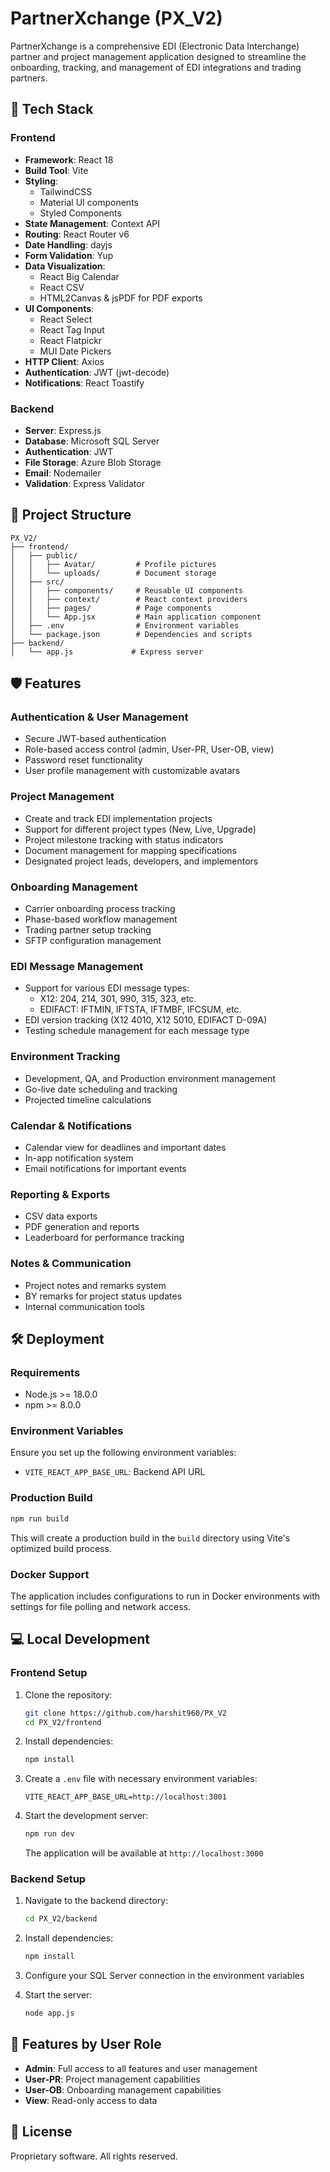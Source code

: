 # PartnerXchange (PX_V2)

PartnerXchange is a comprehensive EDI (Electronic Data Interchange) partner and project management application designed to streamline the onboarding, tracking, and management of EDI integrations and trading partners.

## 🚀 Tech Stack

### Frontend
- **Framework**: React 18
- **Build Tool**: Vite
- **Styling**:
  - TailwindCSS
  - Material UI components
  - Styled Components
- **State Management**: Context API
- **Routing**: React Router v6
- **Date Handling**: dayjs
- **Form Validation**: Yup
- **Data Visualization**:
  - React Big Calendar
  - React CSV
  - HTML2Canvas & jsPDF for PDF exports
- **UI Components**:
  - React Select
  - React Tag Input
  - React Flatpickr
  - MUI Date Pickers
- **HTTP Client**: Axios
- **Authentication**: JWT (jwt-decode)
- **Notifications**: React Toastify

### Backend
- **Server**: Express.js
- **Database**: Microsoft SQL Server
- **Authentication**: JWT
- **File Storage**: Azure Blob Storage
- **Email**: Nodemailer
- **Validation**: Express Validator

## 📂 Project Structure

```
PX_V2/
├── frontend/
│   ├── public/
│   │   ├── Avatar/         # Profile pictures
│   │   └── uploads/        # Document storage
│   ├── src/
│   │   ├── components/     # Reusable UI components
│   │   ├── context/        # React context providers
│   │   ├── pages/          # Page components
│   │   └── App.jsx         # Main application component
│   ├── .env                # Environment variables
│   └── package.json        # Dependencies and scripts
├── backend/
│   └── app.js             # Express server
```

## 🛡️ Features

### Authentication & User Management
- Secure JWT-based authentication
- Role-based access control (admin, User-PR, User-OB, view)
- Password reset functionality
- User profile management with customizable avatars

### Project Management
- Create and track EDI implementation projects
- Support for different project types (New, Live, Upgrade)
- Project milestone tracking with status indicators
- Document management for mapping specifications
- Designated project leads, developers, and implementors

### Onboarding Management
- Carrier onboarding process tracking
- Phase-based workflow management
- Trading partner setup tracking
- SFTP configuration management

### EDI Message Management
- Support for various EDI message types:
  - X12: 204, 214, 301, 990, 315, 323, etc.
  - EDIFACT: IFTMIN, IFTSTA, IFTMBF, IFCSUM, etc.
- EDI version tracking (X12 4010, X12 5010, EDIFACT D-09A)
- Testing schedule management for each message type

### Environment Tracking
- Development, QA, and Production environment management
- Go-live date scheduling and tracking
- Projected timeline calculations

### Calendar & Notifications
- Calendar view for deadlines and important dates
- In-app notification system
- Email notifications for important events

### Reporting & Exports
- CSV data exports
- PDF generation and reports
- Leaderboard for performance tracking

### Notes & Communication
- Project notes and remarks system
- BY remarks for project status updates
- Internal communication tools

## 🛠️ Deployment

### Requirements
- Node.js >= 18.0.0
- npm >= 8.0.0

### Environment Variables
Ensure you set up the following environment variables:
- `VITE_REACT_APP_BASE_URL`: Backend API URL

### Production Build
```bash
npm run build
```
This will create a production build in the `build` directory using Vite's optimized build process.

### Docker Support
The application includes configurations to run in Docker environments with settings for file polling and network access.

## 💻 Local Development

### Frontend Setup
1. Clone the repository:
   ```bash
   git clone https://github.com/harshit960/PX_V2
   cd PX_V2/frontend
   ```

2. Install dependencies:
   ```bash
   npm install
   ```

3. Create a `.env` file with necessary environment variables:
   ```env
   VITE_REACT_APP_BASE_URL=http://localhost:3001
   ```

4. Start the development server:
   ```bash
   npm run dev
   ```
   The application will be available at `http://localhost:3000`

### Backend Setup
1. Navigate to the backend directory:
   ```bash
   cd PX_V2/backend
   ```

2. Install dependencies:
   ```bash
   npm install
   ```

3. Configure your SQL Server connection in the environment variables

4. Start the server:
   ```bash
   node app.js
   ```

## 👥 Features by User Role

- **Admin**: Full access to all features and user management
- **User-PR**: Project management capabilities
- **User-OB**: Onboarding management capabilities
- **View**: Read-only access to data

## 📜 License
Proprietary software. All rights reserved.

